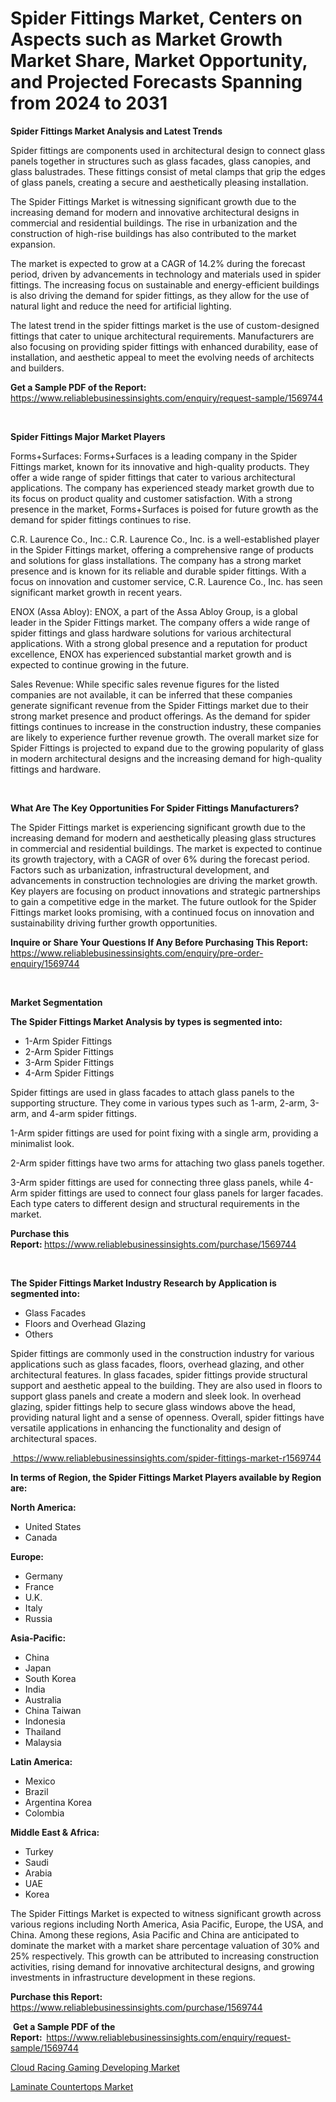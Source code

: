 <p><h1>Spider Fittings Market, Centers on Aspects such as Market Growth Market Share, Market Opportunity, and Projected Forecasts Spanning from 2024 to 2031</h1></p><p><strong>Spider Fittings Market Analysis and Latest Trends</strong></p>
<p><p>Spider fittings are components used in architectural design to connect glass panels together in structures such as glass facades, glass canopies, and glass balustrades. These fittings consist of metal clamps that grip the edges of glass panels, creating a secure and aesthetically pleasing installation.</p><p>The Spider Fittings Market is witnessing significant growth due to the increasing demand for modern and innovative architectural designs in commercial and residential buildings. The rise in urbanization and the construction of high-rise buildings has also contributed to the market expansion.</p><p>The market is expected to grow at a CAGR of 14.2% during the forecast period, driven by advancements in technology and materials used in spider fittings. The increasing focus on sustainable and energy-efficient buildings is also driving the demand for spider fittings, as they allow for the use of natural light and reduce the need for artificial lighting.</p><p>The latest trend in the spider fittings market is the use of custom-designed fittings that cater to unique architectural requirements. Manufacturers are also focusing on providing spider fittings with enhanced durability, ease of installation, and aesthetic appeal to meet the evolving needs of architects and builders.</p></p>
<p><strong>Get a Sample PDF of the Report:&nbsp;</strong> <a href="https://www.reliablebusinessinsights.com/enquiry/request-sample/1569744">https://www.reliablebusinessinsights.com/enquiry/request-sample/1569744</a></p>
<p>&nbsp;</p>
<p><strong>Spider Fittings Major Market Players</strong></p>
<p><p>Forms+Surfaces: Forms+Surfaces is a leading company in the Spider Fittings market, known for its innovative and high-quality products. They offer a wide range of spider fittings that cater to various architectural applications. The company has experienced steady market growth due to its focus on product quality and customer satisfaction. With a strong presence in the market, Forms+Surfaces is poised for future growth as the demand for spider fittings continues to rise.</p><p>C.R. Laurence Co., Inc.: C.R. Laurence Co., Inc. is a well-established player in the Spider Fittings market, offering a comprehensive range of products and solutions for glass installations. The company has a strong market presence and is known for its reliable and durable spider fittings. With a focus on innovation and customer service, C.R. Laurence Co., Inc. has seen significant market growth in recent years. </p><p>ENOX (Assa Abloy): ENOX, a part of the Assa Abloy Group, is a global leader in the Spider Fittings market. The company offers a wide range of spider fittings and glass hardware solutions for various architectural applications. With a strong global presence and a reputation for product excellence, ENOX has experienced substantial market growth and is expected to continue growing in the future.</p><p>Sales Revenue: While specific sales revenue figures for the listed companies are not available, it can be inferred that these companies generate significant revenue from the Spider Fittings market due to their strong market presence and product offerings. As the demand for spider fittings continues to increase in the construction industry, these companies are likely to experience further revenue growth. The overall market size for Spider Fittings is projected to expand due to the growing popularity of glass in modern architectural designs and the increasing demand for high-quality fittings and hardware.</p></p>
<p>&nbsp;</p>
<p><strong>What Are The Key Opportunities For Spider Fittings Manufacturers?</strong></p>
<p><p>The Spider Fittings market is experiencing significant growth due to the increasing demand for modern and aesthetically pleasing glass structures in commercial and residential buildings. The market is expected to continue its growth trajectory, with a CAGR of over 6% during the forecast period. Factors such as urbanization, infrastructural development, and advancements in construction technologies are driving the market growth. Key players are focusing on product innovations and strategic partnerships to gain a competitive edge in the market. The future outlook for the Spider Fittings market looks promising, with a continued focus on innovation and sustainability driving further growth opportunities.</p></p>
<p><strong>Inquire or Share Your Questions If Any Before Purchasing This Report:</strong> <a href="https://www.reliablebusinessinsights.com/enquiry/pre-order-enquiry/1569744">https://www.reliablebusinessinsights.com/enquiry/pre-order-enquiry/1569744</a></p>
<p>&nbsp;</p>
<p><strong>Market Segmentation</strong></p>
<p><strong>The Spider Fittings Market Analysis by types is segmented into:</strong></p>
<p><ul><li>1-Arm Spider Fittings</li><li>2-Arm Spider Fittings</li><li>3-Arm Spider Fittings</li><li>4-Arm Spider Fittings</li></ul></p>
<p><p>Spider fittings are used in glass facades to attach glass panels to the supporting structure. They come in various types such as 1-arm, 2-arm, 3-arm, and 4-arm spider fittings. </p><p>1-Arm spider fittings are used for point fixing with a single arm, providing a minimalist look. </p><p>2-Arm spider fittings have two arms for attaching two glass panels together. </p><p>3-Arm spider fittings are used for connecting three glass panels, while 4-Arm spider fittings are used to connect four glass panels for larger facades. Each type caters to different design and structural requirements in the market.</p></p>
<p><strong>Purchase this Report:&nbsp;</strong><a href="https://www.reliablebusinessinsights.com/purchase/1569744">https://www.reliablebusinessinsights.com/purchase/1569744</a></p>
<p>&nbsp;</p>
<p><strong>The Spider Fittings Market Industry Research by Application is segmented into:</strong></p>
<p><ul><li>Glass Facades</li><li>Floors and Overhead Glazing</li><li>Others</li></ul></p>
<p><p>Spider fittings are commonly used in the construction industry for various applications such as glass facades, floors, overhead glazing, and other architectural features. In glass facades, spider fittings provide structural support and aesthetic appeal to the building. They are also used in floors to support glass panels and create a modern and sleek look. In overhead glazing, spider fittings help to secure glass windows above the head, providing natural light and a sense of openness. Overall, spider fittings have versatile applications in enhancing the functionality and design of architectural spaces.</p></p>
<p><a href="https://www.reliablebusinessinsights.com/spider-fittings-market-r1569744">&nbsp;https://www.reliablebusinessinsights.com/spider-fittings-market-r1569744</a></p>
<p><strong>In terms of Region, the Spider Fittings Market Players available by Region are:</strong></p>
<p>
    <p> <strong> North America: </strong>
        <ul>
            <li>United States</li>
            <li>Canada</li>
        </ul>
        </p> 
    <p> <strong> Europe: </strong>
        <ul>
            <li>Germany</li>
            <li>France</li>
            <li>U.K.</li>
            <li>Italy</li>
            <li>Russia</li>
        </ul>
        </p> 
    <p> <strong> Asia-Pacific: </strong>
        <ul>
            <li>China</li>
            <li>Japan</li>
            <li>South Korea</li>
            <li>India</li>
            <li>Australia</li>
            <li>China Taiwan</li>
            <li>Indonesia</li>
            <li>Thailand</li>
            <li>Malaysia</li>
        </ul>
        </p> 
    <p> <strong> Latin America: </strong>
        <ul>
            <li>Mexico</li>
            <li>Brazil</li>
            <li>Argentina Korea</li>
            <li>Colombia</li>
        </ul>
        </p> 
    <p> <strong> Middle East & Africa: </strong>
        <ul>
            <li>Turkey</li>
            <li>Saudi</li>
            <li>Arabia</li>
            <li>UAE</li>
            <li>Korea</li>
        </ul>
    </p>
    </p>
<p><p>The Spider Fittings Market is expected to witness significant growth across various regions including North America, Asia Pacific, Europe, the USA, and China. Among these regions, Asia Pacific and China are anticipated to dominate the market with a market share percentage valuation of 30% and 25% respectively. This growth can be attributed to increasing construction activities, rising demand for innovative architectural designs, and growing investments in infrastructure development in these regions.</p></p>
<p><strong>Purchase this Report: </strong><a href="https://www.reliablebusinessinsights.com/purchase/1569744">https://www.reliablebusinessinsights.com/purchase/1569744</a></p>
<p>&nbsp;<strong>Get a Sample PDF of the Report:&nbsp;&nbsp;</strong><a href="https://www.reliablebusinessinsights.com/enquiry/request-sample/1569744">https://www.reliablebusinessinsights.com/enquiry/request-sample/1569744</a></p>
<p><strong></strong></p>
<p><p><a href="https://issuu.com/reportprime-2/docs/cloud-racing-gaming-developing-market-size-2030.pp">Cloud Racing Gaming Developing Market</a></p><p><a href="https://medium.com/@joshavis90/global-laminate-countertops-market-opportunities-and-forecast-for-period-from-2024-to-2031-bc3a21a20f05">Laminate Countertops Market</a></p></p>